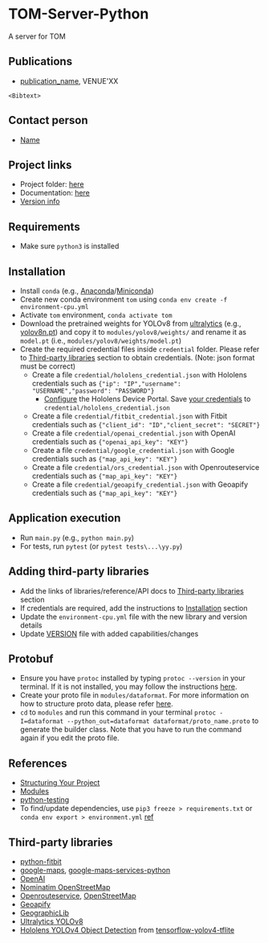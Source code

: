 # TOM-Server-Python
A server for TOM

## Publications
- [publication_name](publication_link), VENUE'XX

```
<Bibtext>
```

## Contact person
- [Name](personal_website)


## Project links
- Project folder: [here](https://drive.google.com/drive/folders/1m1x-o5gUZXmEZly4BEQ52Q4oHKShcE4W?usp=sharing)
- Documentation: [here](https://docs.google.com/document/d/1hHGNQhuB4jhhsSh3hr7fSNV9Hs2YzJCQxtxhX05q5ic/view)
- [Version info](VERSION.md)


## Requirements
- Make sure `python3` is installed


## Installation
- Install `conda` (e.g., [Anaconda](https://docs.anaconda.com/anaconda/install/)/[Miniconda](https://docs.conda.io/en/latest/miniconda.html))
- Create new conda environment `tom` using `conda env create -f environment-cpu.yml`
- Activate `tom` environment, `conda activate tom`
- Download the pretrained weights for YOLOv8 from [ultralytics](https://github.com/ultralytics/ultralytics) (e.g., [yolov8n.pt](https://github.com/ultralytics/assets/releases/download/v0.0.0/yolov8n.pt)) and copy it to `modules/yolov8/weights/` and rename it as `model.pt` (i.e., `modules/yolov8/weights/model.pt`)
- Create the required credential files inside `credential` folder. Please refer to [Third-party libraries](##Third-party-libraries) section to obtain credentials. (Note: json format must be correct)
  - Create a file `credential/hololens_credential.json` with Hololens credentials such as `{"ip": "IP","username": "USERNAME","password": "PASSWORD"}`
    - [Configure](https://docs.microsoft.com/en-us/windows/mixed-reality/develop/platform-capabilities-and-apis/using-the-windows-device-portal) the Hololens Device Portal. Save [your credentials](https://docs.microsoft.com/en-us/windows/mixed-reality/develop/platform-capabilities-and-apis/using-the-windows-device-portal#creating-a-username-and-password) to `credential/hololens_credential.json`
  - Create a file `credential/fitbit_credential.json` with Fitbit credentials such as `{"client_id": "ID","client_secret": "SECRET"}` 
  - Create a file `credential/openai_credential.json` with OpenAI credentials such as `{"openai_api_key": "KEY"}`
  - Create a file `credential/google_credential.json` with Google credentials such as `{"map_api_key": "KEY"}`
  - Create a file `credential/ors_credential.json` with Openrouteservice credentials such as `{"map_api_key": "KEY"}`
  - Create a file `credential/geoapify_credential.json` with Geoapify credentials such as `{"map_api_key": "KEY"}`
  


## Application execution
- Run `main.py` (e.g., `python main.py`)
- For tests, run `pytest` (or `pytest tests\...\yy.py`)


## Adding third-party libraries
- Add the links of libraries/reference/API docs to [Third-party libraries](##Third-party-libraries) section
- If credentials are required, add the instructions to [Installation](##Installation) section
- Update the `environment-cpu.yml` file with the new library and version details
- Update [VERSION](VERSION.md) file with added capabilities/changes


## Protobuf
- Ensure you have `protoc` installed by typing `protoc --version` in your terminal. If it is not installed, you may follow the instructions [here](https://github.com/protocolbuffers/protobuf#protocol-compiler-installation).
- Create your proto file in `modules/dataformat`. For more information on how to structure proto data, please refer [here](https://protobuf.dev/getting-started/pythontutorial/).
- `cd` to `modules` and run this command in your terminal `protoc -I=dataformat --python_out=dataformat dataformat/proto_name.proto` to generate the builder class. Note that you have to run the command again if you edit the proto file.


## References
- [Structuring Your Project](https://docs.python-guide.org/writing/structure/)
- [Modules](https://docs.python.org/3/tutorial/modules.html#packages)
- [python-testing](https://realpython.com/python-testing/)
- To find/update dependencies, use `pip3 freeze > requirements.txt` or `conda env export > environment.yml` [ref](https://stackoverflow.com/questions/31684375/automatically-create-requirements-txt)


## Third-party libraries
- [python-fitbit](https://github.com/orcasgit/python-fitbit)
- [google-maps](https://developers.google.com/maps/documentation), [google-maps-services-python](https://github.com/googlemaps/google-maps-services-python)
- [OpenAI](https://platform.openai.com/docs/api-reference)
- [Nominatim OpenStreetMap](https://nominatim.org/release-docs/latest/api/Overview/)
- [Openrouteservice](https://openrouteservice.org/dev/#/api-docs), [OpenStreetMap](https://www.openstreetmap.org/copyright)
- [Geoapify](https://apidocs.geoapify.com/)
- [GeographicLib](https://geographiclib.sourceforge.io/html/python/code.html)
- [Ultralytics YOLOv8](https://github.com/ultralytics/ultralytics)
- [Hololens YOLOv4 Object Detection](https://github.com/Interactions-HSG/21-MT-JanickSpirig-HoloLens-ObjectDetection) from [tensorflow-yolov4-tflite](https://github.com/theAIGuysCode/tensorflow-yolov4-tflite)
